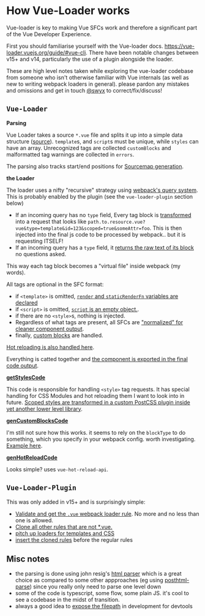 # How Vue-Loader works

Vue-loader is key to making Vue SFCs work and therefore a significant part of the Vue Developer Experience.

First you should familiarise yourself with the Vue-loader docs. https://vue-loader.vuejs.org/guide/#vue-cli. There have been notable changes between v15+ and v14, particularly the use of a plugin alongside the loader.

These are high level notes taken while exploring the vue-loader codebase from someone who isn't otherwise familiar with Vue internals (as well as new to writing webpack loaders in general). please pardon any mistakes and omissions and get in touch [@swyx](https://twitter.com/swyx) to correct/fix/discuss!

## `Vue-Loader`

**Parsing**

Vue Loader takes a source `*.vue` file and splits it up into a simple data structure ([source](https://github.com/vuejs/vue/blob/dev/src/sfc/parser.js#L14)). `template`s, and `script`s must be unique, while `styles` can have an array. Unrecognized tags are collected `customBlocks` and malformatted tag warnings are collected in `errors`.

The parsing also tracks start/end positions for [Sourcemap generation](https://github.com/vuejs/component-compiler-utils/blob/master/lib/parse.ts#L61).

**the Loader**

The loader uses a nifty "recursive" strategy using [webpack's query system](https://webpack.js.org/api/loaders/#the-loader-context). This is probably enabled by the plugin (see the `vue-loader-plugin` section below)

- If an incoming query has no `type` field, Every tag block is [transformed](https://github.com/vuejs/vue-loader/blob/master/lib/index.js#L118) into a request that looks like `path.to.resource.vue?vue&type=template&id=123&scoped=true&someAttr=foo`. This is then injected into the final js code to be processed by webpack.. but it is requesting ITSELF!
- If an incoming query has a `type` field, it [returns the raw text of its block](https://github.com/vuejs/vue-loader/blob/master/lib/index.js#L79-L84) no questions asked.

This way each tag block becomes a "virtual file" inside webpack (my words).

All tags are optional in the SFC format:

- if `<template>` is omitted, [`render` and `staticRenderFn` variables are declared](https://github.com/vuejs/vue-loader/blob/master/lib/index.js#L111)
- if `<script>` is omitted, [`script` is an empty object.](https://github.com/vuejs/vue-loader/blob/master/lib/index.js#L124).
- if there are no `<style>`s, nothing is injected.
- Regardless of what tags are present, all SFCs are ["normalized" for cleaner component output](https://github.com/vuejs/vue-loader/blob/40bcb3d75cebb5227aa21bd82cb601754b0ce2aa/lib/runtime/componentNormalizer.js).
- finally, [custom blocks](https://github.com/vuejs/vue-loader/blob/master/lib/index.js#L170) are handled.

[Hot reloading is also handled here](https://github.com/vuejs/vue-loader/blob/master/lib/index.js#L179).

Everything is catted together and [the component is exported in the final code output](https://github.com/vuejs/vue-loader/blob/master/lib/index.js#L193).

[**getStylesCode**](https://github.com/vuejs/vue-loader/blob/40bcb3d75cebb5227aa21bd82cb601754b0ce2aa/lib/codegen/styleInjection.js)

This code is responsible for handling `<style>` tag requests. It has special handling for CSS Modules and hot reloading them I want to look into in future. [Scoped styles are transformed in a custom PostCSS plugin inside yet another lower level library](https://github.com/vuejs/component-compiler-utils/blob/master/lib/stylePlugins/scoped.ts).

[**genCustomBlocksCode**](https://github.com/vuejs/vue-loader/blob/40bcb3d75cebb5227aa21bd82cb601754b0ce2aa/lib/codegen/customBlocks.js)

I'm still not sure how this works. it seems to rely on the `blockType` to do something, which you specify in your webpack config. worth investigating. [Example here](https://github.com/vuejs/vue-loader/blob/64af07915ac47ebb6bad3223fd2bd15dee908196/example/webpack.config.js).

[**genHotReloadCode**](https://github.com/vuejs/vue-loader/blob/40bcb3d75cebb5227aa21bd82cb601754b0ce2aa/lib/codegen/hotReload.js)

Looks simple? uses `vue-hot-reload-api`.

## `Vue-Loader-Plugin`

This was only added in v15+ and is surprisingly simple:

- [Validate and get the `.vue` webpack loader rule](https://github.com/vuejs/vue-loader/blob/40bcb3d75cebb5227aa21bd82cb601754b0ce2aa/lib/plugin.js#L34-76). No more and no less than one is allowed.
- [Clone all other rules that are not \*.vue.](https://github.com/vuejs/vue-loader/blob/40bcb3d75cebb5227aa21bd82cb601754b0ce2aa/lib/plugin.js#L80)
- [pitch up loaders for templates and CSS](https://github.com/vuejs/vue-loader/blob/40bcb3d75cebb5227aa21bd82cb601754b0ce2aa/lib/plugin.js#L84-96)
- [insert the cloned rules](https://github.com/vuejs/vue-loader/blob/40bcb3d75cebb5227aa21bd82cb601754b0ce2aa/lib/plugin.js#L101) before the regular rules

## Misc notes

- the parsing is done using john resig's [html parser](https://github.com/vuejs/vue/blob/dev/src/compiler/parser/html-parser.js) which is a great choice as compared to some other appproaches (eg using [posthtml-parse](https://github.com/posthtml/posthtml)) since you really only need to parse one level down
- some of the code is typescript, some flow, some plain JS. it's cool to see a codebase in the midst of transition.
- always a good idea to [expose the filepath](https://github.com/vuejs/vue-loader/blob/master/lib/index.js#L186) in development for devtools
